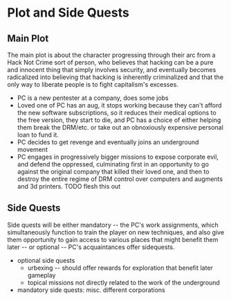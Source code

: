 # Plot and Side Quests

## Main Plot

The main plot is about the character progressing through their arc from a Hack Not Crime sort of person, who believes that hacking can be a pure and innocent thing that simply involves security, and eventually becomes radicalized into believing that hacking is inherently criminalized and that the only way to liberate people is to fight capitalism's excesses.

- PC is a new pentester at a company, does some jobs
- Loved one of PC has an aug, it stops working because they can't afford the new software subscriptions, so it reduces their medical options to the free version, they start to die, and PC has a choice of either helping them break the DRM/etc. or take out an obnoxiously expensive personal loan to fund it.
- PC decides to get revenge and eventually joins an underground movement
- PC engages in progressively bigger missions to expose corporate evil, and defend the oppressed, culminating first in an opportunity to go against the original company that killed their loved one, and then to destroy the entire regime of DRM control over computers and augments and 3d printers. TODO flesh this out

## Side Quests

Side quests will be either mandatory -- the PC's work assignments, which simultaneously function to train the player on new techniques, and also give them opportunity to gain access to various places that might benefit them later -- or optional -- PC's acquaintances offer sidequests.

- optional side quests
  - urbexing -- should offer rewards for exploration that benefit later gameplay
  - topical missions not directly related to the work of the underground
- mandatory side quests: misc. different corporations

